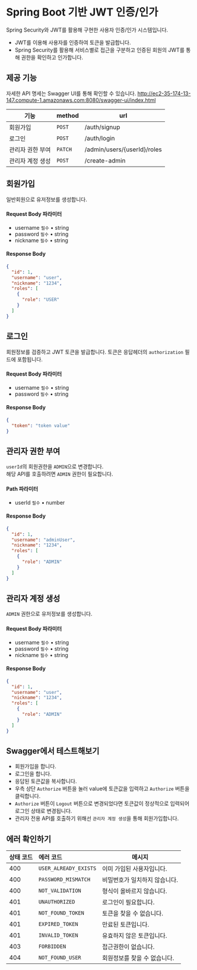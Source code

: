 # Spring Boot 기반 JWT 인증/인가
Spring Security와 JWT를 활용해 구현한 사용자 인증/인가 시스템입니다.
- JWT를 이용해 사용자를 인증하여 토큰을 발급합니다.
- Spring Security를 활용해 서비스별로 접근을 구분하고 인증된 회원의 JWT를 통해 권한을 확인하고 인가합니다.

## 제공 기능
자세한 API 명세는 Swagger UI를 통해 확인할 수 있습니다.
http://ec2-35-174-13-147.compute-1.amazonaws.com:8080/swagger-ui/index.html

| 기능        | method  | url                         |
|-----------|---------|-----------------------------|
| 회원가입      | `POST`  | /auth/signup                |
| 로그인       | `POST`  | /auth/login                 | 
| 관리자 권한 부여 | `PATCH` | /admin/users/{userId}/roles |
| 관리자 계정 생성 | `POST`   | /create-admin               |

## 회원가입
일반회원으로 유저정보를 생성합니다.
#### Request Body 파라미터
- username `필수` • string
- password `필수` • string
- nickname `필수` • string

#### Response Body
```json
{
  "id": 1,
  "username": "user",
  "nickname": "1234",
  "roles": [
    {
      "role": "USER"
    }
  ]
}
```

## 로그인
회원정보를 검증하고 JWT 토큰을 발급합니다.
토큰은 응답헤더의 `authorization` 필드에 포함됩니다.
#### Request Body 파라미터
- username `필수` • string
- password `필수` • string

#### Response Body
```json
{
  "token": "token value"
}
```

## 관리자 권한 부여
`userId`의 회원권한을 `ADMIN`으로 변경합니다. </br>
해당 API를 호출하려면 `ADMIN` 권한이 필요합니다.
#### Path 파라미터
- userId `필수` • number

#### Response Body
```json
{
  "id": 1,
  "username": "adminUser",
  "nickname": "1234",
  "roles": [
    {
      "role": "ADMIN"
    }
  ]
}
```

## 관리자 계정 생성
`ADMIN` 권한으로 유저정보를 생성합니다. </br>

#### Request Body 파라미터
- username `필수` • string
- password `필수` • string
- nickname `필수` • string

#### Response Body
```json
{
  "id": 1,
  "username": "user",
  "nickname": "1234",
  "roles": [
    {
      "role": "ADMIN"
    }
  ]
}
```

## Swagger에서 테스트해보기
- 회원가입을 합니다.
- 로그인을 합니다.
- 응답된 토큰값을 복사합니다.
- 우측 상단 `Authorize` 버튼을 눌러 value에 토큰값을 입력하고 `Authorize` 버튼을 클릭합니다.
- `Authorize` 버튼이 `Logout` 버튼으로 변경되었다면 토큰값이 정상적으로 입력되어 로그인 상태로 변경됩니다.
- 관리자 전용 API를 호출하기 위해선 `관리자 계정 생성`을 통해 회원가입합니다.

## 에러 확인하기

| 상태 코드 | 에러 코드                 | 메시지              |
|-------|:----------------------|------------------|
| 400   | `USER_ALREADY_EXISTS` | 이미 가입된 사용자입니다.   |
| 400   | `PASSWORD_MISMATCH`   | 비밀번호가 일치하지 않습니다. |
| 400   | `NOT_VALIDATION`      | 형식이 올바르지 않습니다.   |
| 401   | `UNAUTHORIZED`        | 로그인이 필요합니다.      |
| 401   | `NOT_FOUND_TOKEN`     | 토큰을 찾을 수 없습니다.   |
| 401   | `EXPIRED_TOKEN`       | 만료된 토큰입니다.       |
| 401   | `INVALID_TOKEN`       | 유효하지 않은 토큰입니다.   |
| 403   | `FORBIDDEN`           | 접근권한이 없습니다.      |
| 404   | `NOT_FOUND_USER`      | 회원정보를 찾을 수 없습니다. |





 
